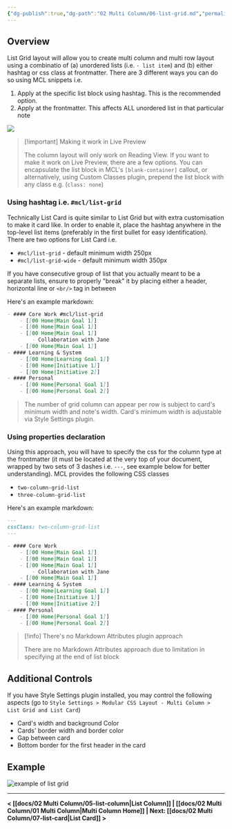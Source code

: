 ```yaml
---
{"dg-publish":true,"dg-path":"02 Multi Column/06-list-grid.md","permalink":"/02-multi-column/06-list-grid/","title":"List Grid","noteIcon":"","updated":"2024-01-28"}
---
```



## Overview
List Grid layout will allow you to create multi column and multi row layout using a combinatio of (a) unordered lists (i.e.  `- list item`) and (b) either hashtag or css class at frontmatter. There are 3 different ways you can do so using MCL snippets i.e.
1. Apply at the specific list block using hashtag. This is the recommended option.
2. Apply at the frontmatter. This affects ALL unordered list in that particular note

![](https://raw.githubusercontent.com/efemkay/obsidian-modular-css-layout/main/docs/assets/hero-mc-list-column-grid-card.png)


> [!important] Making it work in Live Preview
>
> The column layout will only work on Reading View. If you want to make it work on Live Preview, there are a few options. You can encapsulate the list block in MCL's `[blank-container]` callout, or alternatively, using Custom Classes plugin, prepend the list block with any class e.g. (`class: none`)

### Using hashtag i.e. `#mcl/list-grid`
Technically List Card is quite similar to List Grid but with extra customisation to make it card like. In order to enable it, place the hashtag anywhere in the top-level list items (preferably in the first bullet for easy identification). There are two options for List Card i.e.
- `#mcl/list-grid` - default minimum width 250px
- `#mcl/list-grid-wide` - default minimum width 350px

If you have consecutive group of list that you actually meant to be a separate lists, ensure to properly "break" it by placing either a header, horizontal line or `<br/>` tag in between

Here's an example markdown:
```md
- #### Core Work #mcl/list-grid
    - [[00 Home|Main Goal 1]]
    - [[00 Home|Main Goal 1]]
    - [[00 Home|Main Goal 1]]
        - Collaboration with Jane
    - [[00 Home|Main Goal 1]]
- #### Learning & System
    - [[00 Home|Learning Goal 1]]
    - [[00 Home|Initiative 1]]
    - [[00 Home|Initiative 2]]
- #### Personal
    - [[00 Home|Personal Goal 1]]
    - [[00 Home|Personal Goal 2]]
```

> The number of grid column can appear per row is subject to card's minimum width and note's width. Card's minimum width is adjustable via Style Settings plugin.


### Using properties declaration
Using this approach, you will have to specify the css for the column type at the frontmatter (it must be located at the very top of your document, wrapped by two sets of 3 dashes i.e. `---`, see example below for better understanding). MCL provides the following CSS classes
- `two-column-grid-list`
- `three-column-grid-list`

Here's an example markdown:
```md
---
cssClass: two-column-grid-list
---

- #### Core Work
    - [[00 Home|Main Goal 1]]
    - [[00 Home|Main Goal 1]]
    - [[00 Home|Main Goal 1]]
        - Collaboration with Jane
    - [[00 Home|Main Goal 1]]
- #### Learning & System
    - [[00 Home|Learning Goal 1]]
    - [[00 Home|Initiative 1]]
    - [[00 Home|Initiative 2]]
- #### Personal
    - [[00 Home|Personal Goal 1]]
    - [[00 Home|Personal Goal 2]]
```

> [!info] There's no Markdown Attributes plugin approach
>
> There are no Markdown Attributes approach due to limitation in specifying at the end of list block


## Additional Controls
If you have Style Settings plugin installed, you may control the following aspects (go to `Style Settings > Modular CSS Layout - Multi Column > List Grid and List Card`)
- Card's width and background Color
- Cards' border width and border color
- Gap between card
- Bottom border for the first header in the card

## Example
![example of list grid](https://raw.githubusercontent.com/efemkay/obsidian-modular-css-layout/main/docs/assets/mc-list-grid.png)

---

**< [[docs/02 Multi Column/05-list-column\|List Column]]  | [[docs/02 Multi Column/01 Multi Column\|Multi Column Home]]  | Next: [[docs/02 Multi Column/07-list-card\|List Card]] >**